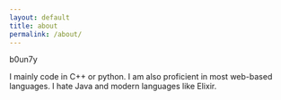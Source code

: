 ```yaml
---
layout: default
title: about
permalink: /about/
---
```


b0un7y

I mainly code in C++ or python. I am also proficient in most web-based languages. I hate Java and modern languages like Elixir.
